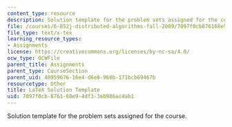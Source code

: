 ```yaml
---
content_type: resource
description: Solution template for the problem sets assigned for the course.
file: /courses/6-852j-distributed-algorithms-fall-2009/7097f0cb876168e94df33eb986ac4ab1_sol.tex
file_type: text/x-tex
learning_resource_types:
- Assignments
license: https://creativecommons.org/licenses/by-nc-sa/4.0/
ocw_type: OCWFile
parent_title: Assignments
parent_type: CourseSection
parent_uid: 40959676-16e4-d6e0-960b-171bcb69467b
resourcetype: Other
title: LaTeX Solution Template
uid: 7097f0cb-8761-68e9-4df3-3eb986ac4ab1
---
```

Solution template for the problem sets assigned for the course.